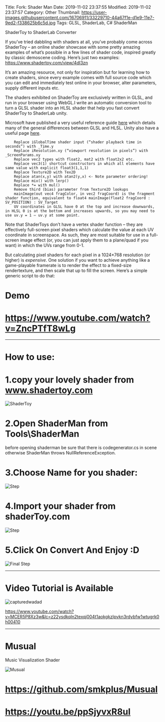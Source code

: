 Title: Fork: Shader Man
Date: 2019-11-02 23:37:55
Modified: 2019-11-02 23:37:57
Category: Other
Thumbnail: https://user-images.githubusercontent.com/16706911/33229710-44a67f1e-d1e9-11e7-9ed2-f338625b6c5d.jpg
Tags: GLSL, ShaderLab, C#
ShaderMan

ShaderToy to ShaderLab Converter

If you’ve tried dabbling with shaders at all, you’ve probably come across ShaderToy – an online shader showcase with some pretty amazing examples of what’s possible in a few lines of shader code, inspired greatly by classic demoscene coding. Here’s just two examples: https://www.shadertoy.com/view/4dl3zn

It’s an amazing resource, not only for inspiration but for learning how to create shaders, since every example comes with full source code which you can edit and immediately test online in your browser, alter parameters, supply different inputs etc.

The shaders exhibited on ShaderToy are exclusively written in GLSL, and run in your browser using WebGL.I write an automatic conversion tool to turn a GLSL shader into an HLSL shader that help you fast convert ShaderToy to ShaderLab unity.

Microsoft have published a very useful reference guide [here](https://docs.microsoft.com/en-us/previous-versions/windows/apps/dn166865(v=win.10)) which details many of the general differences between GLSL and HLSL. Unity also have a useful page [here](https://docs.unity3d.com/Manual/SL-PlatformDifferences.html).
```
    Replace iGlobalTime shader input (“shader playback time in seconds”) with _Time.y
    Replace iResolution.xy (“viewport resolution in pixels”) with _ScreenParams.xy
    Replace vec2 types with float2, mat2 with float2x2 etc.
    Replace vec3(1) shortcut constructors in which all elements have same value with explicit float3(1,1,1)
    Replace Texture2D with Tex2D
    Replace atan(x,y) with atan2(y,x) <- Note parameter ordering!
    Replace mix() with lerp()
    Replace *= with mul()
    Remove third (bias) parameter from Texture2D lookups
    mainImage(out vec4 fragColor, in vec2 fragCoord) is the fragment shader function, equivalent to float4 mainImage(float2 fragCoord : SV_POSITION) : SV_Target
    UV coordinates in GLSL have 0 at the top and increase downwards, in HLSL 0 is at the bottom and increases upwards, so you may need to use uv.y = 1 – uv.y at some point.
```
Note that ShaderToys don’t have a vertex shader function – they are effectively full-screen pixel shaders which calculate the value at each UV coordinate in screenspace. As such, they are most suitable for use in a full-screen image effect (or, you can just apply them to a plane/quad if you want) in which the UVs range from 0-1.

But calculating pixel shaders for each pixel in a 1024×768 resolution (or higher) is *expensive*. One solution if you want to achieve anything like a game-playable framerate is to render the effect to a fixed-size rendertexture, and then scale that up to fill the screen. Here’s a simple generic script to do that:

# Demo
# https://www.youtube.com/watch?v=ZncPTfT8wLg



__________________________


# How to use:
# 1.copy your lovely shader from www.shadertoy.com
![ShaderToy](https://user-images.githubusercontent.com/16706911/33229710-44a67f1e-d1e9-11e7-9ed2-f338625b6c5d.jpg)

# 2.Open ShaderMan from Tools\ShaderMan
before opening shaderman be sure that there is codegenerator.cs in scene otherwise ShaderMan throws NullReferenceException.
# 3.Choose Name for you shader:
![Step](https://user-images.githubusercontent.com/16706911/33229605-db538f5e-d1e6-11e7-8563-a48a7df3ae60.png)

# 4.Import your shader from shaderToy.com
![Step](https://user-images.githubusercontent.com/16706911/33229653-1350acc4-d1e8-11e7-85d1-3f4613eed690.png)


# 5.Click On Convert And Enjoy :D
![Final Step](https://user-images.githubusercontent.com/16706911/33229663-366dc5ac-d1e8-11e7-81ec-4539a025f111.png)


________________________
# Video Tutorial is Available


![capturedwadad](https://user-images.githubusercontent.com/16706911/43994219-9bafa39e-9dae-11e8-9560-c759c01dbb6d.PNG)

https://www.youtube.com/watch?v=MCER5P8Xz3w&lc=z22ysdkqln2texqj004t1aokgkzlpvkn3rdybfw1wtugrk0h00410

________________________

# Musual
Music Visualization Shader

![Musual](https://user-images.githubusercontent.com/16706911/40903967-693154a8-67ee-11e8-8c09-6d59b9a463b8.PNG)

# https://github.com/smkplus/Musual

# https://youtu.be/ppSjyvxR8uI





